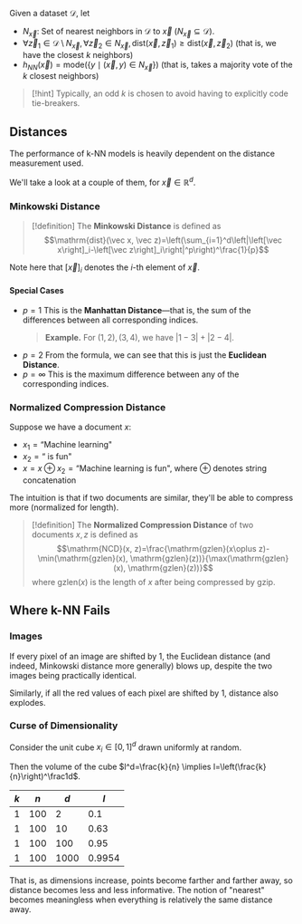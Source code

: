 Given a dataset $\mathcal D$, let
- $N_{\vec x}$: Set of nearest neighbors in $\mathcal D$ to $\vec x$ ($N_{\vec x} \subseteq \mathcal D$).
- $\forall \vec z_1 \in \mathcal D \setminus N_{\vec x}, \forall \vec z_2\in N_{\vec x}, \mathrm{dist}(\vec x, \vec z_1) \geq \mathrm{dist}(\vec x, \vec z_2)$ (that is, we have the closest $k$ neighbors)
- $h_{NN}(\vec x)=\mathrm{mode}(\{y\mid (\vec x, y)\in N_{\vec x}\})$ (that is, takes a majority vote of the $k$ closest neighbors)

>[!hint]
>Typically, an odd $k$ is chosen to avoid having to explicitly code tie-breakers.

## Distances

The performance of k-NN models is heavily dependent on the distance measurement used.

We'll take a look at a couple of them, for $\vec x \in \mathbb R^d$.

### Minkowski Distance

>[!definition]
>The **Minkowski Distance** is defined as $$\mathrm{dist}(\vec x, \vec z)=\left(\sum_{i=1}^d\left|\left[\vec x\right]_i-\left[\vec z\right]_i\right|^p\right)^\frac{1}{p}$$

Note here that $\left[\vec x\right]_i$ denotes the $i$-th element of $\vec x$.

#### Special Cases
- $p=1$
	This is the **Manhattan Distance**—that is, the sum of the differences between all corresponding indices.
	> **Example.** For $(1, 2), (3, 4)$, we have $|1-3|+|2-4|$. 
- $p=2$
	From the formula, we can see that this is just the **Euclidean Distance**.
- $p=\infty$
	This is the maximum difference between any of the corresponding indices.

### Normalized Compression Distance

Suppose we have a document $x$: 
- $x_1 = \text{``Machine learning"}$
- $x_2=\text{`` is fun"}$
- $x = x\oplus x_2=\text{``Machine learning is fun"}$, where $\oplus$ denotes string concatenation

The intuition is that if two documents are similar, they'll be able to compress more (normalized for length).

>[!definition]
>The **Normalized Compression Distance** of two documents $x, z$ is defined as
>$$\mathrm{NCD}(x, z)=\frac{\mathrm{gzlen}(x\oplus z)-\min(\mathrm{gzlen}(x), \mathrm{gzlen}(z))}{\max(\mathrm{gzlen}(x), \mathrm{gzlen}(z))}$$
>where $\mathrm{gzlen}(x)$ is the length of $x$ after being compressed by $\mathrm{gzip}$.

## Where k-NN Fails

### Images

If every pixel of an image are shifted by 1, the Euclidean distance (and indeed, Minkowski distance more generally) blows up, despite the two images being practically identical.

Similarly, if all the red values of each pixel are shifted by 1, distance also explodes.

### Curse of Dimensionality

Consider the unit cube $x_i\in[0, 1]^d$ drawn uniformly at random.

Then the volume of the cube $l^d=\frac{k}{n} \implies l=\left(\frac{k}{n}\right)^\frac1d$.

|$k$|$n$|$d$|$l$|
|-|-|-|-|
|1|100|2|0.1|
|1|100|10|0.63|
|1|100|100|0.95|
|1|100|1000|0.9954

That is, as dimensions increase, points become farther and farther away, so distance becomes less and less informative. The notion of "nearest" becomes meaningless when everything is relatively the same distance away.
